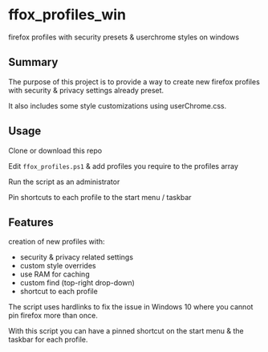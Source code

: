 # ffox_profiles_win

firefox profiles with security presets & userchrome styles on windows

## Summary

The purpose of this project is to provide a way to create new firefox profiles with security & privacy settings already preset.

It also includes some style customizations using userChrome.css.

## Usage

Clone or download this repo

Edit `ffox_profiles.ps1` & add profiles you require to the profiles array

Run the script as an administrator

Pin shortcuts to each profile to the start menu / taskbar

## Features

creation of new profiles with:

* security & privacy related settings
* custom style overrides
* use RAM for caching
* custom find (top-right drop-down)
* shortcut to each profile

The script uses hardlinks to fix the issue in Windows 10 where you cannot pin firefox more than once.

With this script you can have a pinned shortcut on the start menu & the taskbar for each profile.
